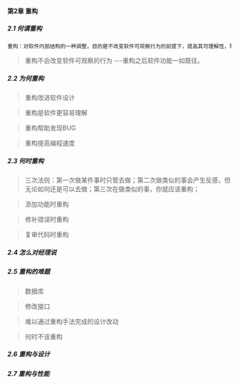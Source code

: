 #### 第2章 重构

##### 2.1 何谓重构

```python
重构：对软件内部结构的一种调整，目的是不改变软件可观察行为的前提下，提高其可理解性，降低其修改成本；
```

> 重构不会改变软件可观察的行为 ---重构之后软件功能一如既往。



##### 2.2 为何重构

> 重构改进软件设计

> 重构是软件更容易理解

>重构帮助发现BUG

> 重构提高编程速度

##### 2.3 何时重构

> 三次法则：第一次做某件事时只管去做；第二次做类似的事会产生反感，但无论如何还是可以去做；第三次在做类似的事，你就应该重构；

> 添加功能时重构

> 修补错误时重构

> 复审代码时重构

##### 2.4 怎么对经理说

##### 2.5 重构的难题

> 数据库

> 修改接口

> 难以通过重构手法完成的设计改动

> 何时不该重构

##### 2.6 重构与设计

##### 2.7 重构与性能



